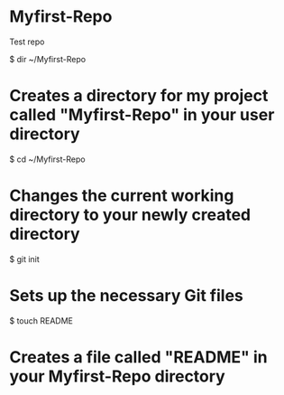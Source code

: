Myfirst-Repo
============

Test repo 

$ dir ~/Myfirst-Repo
# Creates a directory for my project called "Myfirst-Repo" in your user directory

$ cd ~/Myfirst-Repo
# Changes the current working directory to your newly created directory

$ git init
# Sets up the necessary Git files

$ touch README
# Creates a file called "README" in your Myfirst-Repo directory
